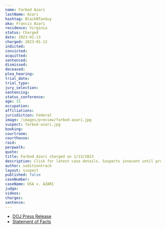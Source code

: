 ```yaml
---
name: Farbod Azari
lastName: Azari
hashtag: BlackNTanGuy
aka: Francis Azari
residence: Virginia
status: Charged
date: 2023-01-13
charged: 2023-01-13
indicted:
convicted:
acquitted:
sentenced:
dismissed:
deceased:
plea_hearing:
trial_date:
trial_type:
jury_selection:
sentencing:
status_conference:
age: 31
occupation:
affiliations:
jurisdiction: Federal
image: /images/preview/farbod-azari.jpg
suspect: farbod-azari.jpg
booking:
courtroom:
courthouse:
raid:
perpwalk:
quote:
title: Farbod Azari charged on 1/13/2023
description: Click for latest case details. Suspects innocent until proven guilty.
author: seditiontrack
layout: suspect
published: false
caseNumber: 
caseName: USA v. AZARI
judge:
videos:
charges:
sentence:
---
```

- [DOJ Press Release](https://www.justice.gov/usao-dc/pr/virginia-father-and-son-arrested-felony-charges-actions-during-jan-6-capitol-breach)
- [Statement of Facts](https://storage.courtlistener.com/recap/gov.uscourts.dcd.251094/gov.uscourts.dcd.251094.1.1.pdf)
